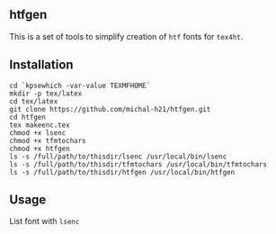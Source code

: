 htfgen 
------

This is a set of tools to simplify creation of `htf` fonts for `tex4ht`.

## Installation

    cd `kpsewhich -var-value TEXMFHOME`
    mkdir -p tex/latex
    cd tex/latex
    git clone https://github.com/michal-h21/htfgen.git
    cd htfgen
    tex makeenc.tex
    chmod +x lsenc
    chmod +x tfmtochars
    chmod +x htfgen
    ls -s /full/path/to/thisdir/lsenc /usr/local/bin/lsenc
    ls -s /full/path/to/thisdir/tfmtochars /usr/local/bin/tfmtochars
    ls -s /full/path/to/thisdir/htfgen /usr/local/bin/htfgen

## Usage

List font with `lsenc`


